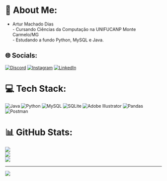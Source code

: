 # 💫 About Me:
- Artur Machado Dias<br>- Cursando Ciências da Computação na UNIFUCANP Monte Carmelo/MG<br>- Estudando a fundo Python, MySQL e Java.


## 🌐 Socials:
[![Discord](https://img.shields.io/badge/Discord-%237289DA.svg?logo=discord&logoColor=white)](https://discord.gg/arturmdias) [![Instagram](https://img.shields.io/badge/Instagram-%23E4405F.svg?logo=Instagram&logoColor=white)](https://instagram.com/arturmdias01) [![LinkedIn](https://img.shields.io/badge/LinkedIn-%230077B5.svg?logo=linkedin&logoColor=white)](https://linkedin.com/in/artur-dias-415977255) 

# 💻 Tech Stack:
![Java](https://img.shields.io/badge/java-%23ED8B00.svg?style=for-the-badge&logo=openjdk&logoColor=white) ![Python](https://img.shields.io/badge/python-3670A0?style=for-the-badge&logo=python&logoColor=ffdd54) ![MySQL](https://img.shields.io/badge/mysql-%2300000f.svg?style=for-the-badge&logo=mysql&logoColor=white) ![SQLite](https://img.shields.io/badge/sqlite-%2307405e.svg?style=for-the-badge&logo=sqlite&logoColor=white) ![Adobe Illustrator](https://img.shields.io/badge/adobe%20illustrator-%23FF9A00.svg?style=for-the-badge&logo=adobe%20illustrator&logoColor=white) ![Pandas](https://img.shields.io/badge/pandas-%23150458.svg?style=for-the-badge&logo=pandas&logoColor=white) ![Postman](https://img.shields.io/badge/Postman-FF6C37?style=for-the-badge&logo=postman&logoColor=white)
# 📊 GitHub Stats:
![](https://github-readme-stats.vercel.app/api?username=arturdias01&theme=dark&hide_border=false&include_all_commits=false&count_private=false)<br/>
![](https://github-readme-streak-stats.herokuapp.com/?user=arturdias01&theme=dark&hide_border=false)<br/>
![](https://github-readme-stats.vercel.app/api/top-langs/?username=arturdias01&theme=dark&hide_border=false&include_all_commits=false&count_private=false&layout=compact)

---
[![](https://visitcount.itsvg.in/api?id=arturdias01&icon=0&color=0)](https://visitcount.itsvg.in)

<!-- Proudly created with GPRM ( https://gprm.itsvg.in ) -->
